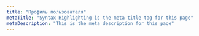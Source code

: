 ```yaml
---
title: "Профиль пользователя"
metaTitle: "Syntax Highlighting is the meta title tag for this page"
metaDescription: "This is the meta description for this page"
---
```


